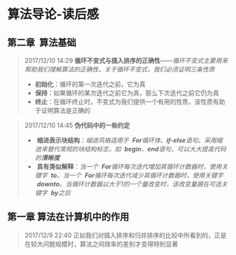 # 算法导论-读后感

## 第二章  算法基础

>2017/12/10 14:29 <b>循环不变式与插入排序的正确性</b>——<em>循环不变式主要用来帮助我们理解算法的正确性。关于循环不变式，我们必须证明三条性质</em><br>
>* <b>初始化</b>：循环的第一次迭代之前，它为真<br>
>* <b>保持</b>：如果循环的某次迭代之前它为真，那么下次迭代之前它仍为真<br>
>* <b>终止</b>：在循环终止时，不变式为我们提供一个有用的性质，该性质有助于证明算法是正确的<br>

>2017/12/10 14:45 <b>伪代码中的一些约定</b><br>
>*  <b>缩进表示块结构</b>：<em>缩进风格适用于  <b>For</b>循环体、<b>if-else</b>语句。采用缩进来替代常规的块结构标志，如  <b>begin</b>、<b>end</b>语句，可以大大提高代码的<b>清晰度</b></em>
>*  <b>具有类似解释</b>：<em>当一个  <b>For</b>循环每次迭代增加其循环计数器时，使用关键字  <b>to</b>。当一个  <b>For</b>循环每次迭代减少其循环计数器时，使用关键字  <b>downto</b>。当循环计数器以大于1的一个量改变时，该改变量跟在可选关键字  <b>by</b>之后</em>
## 第一章  算法在计算机中的作用

>2017/12/9 22:40 正如我们对插入排序和归并排序的比较中所看到的，正是在较大问题规模时，算法之间效率的差别才变得特别显著
